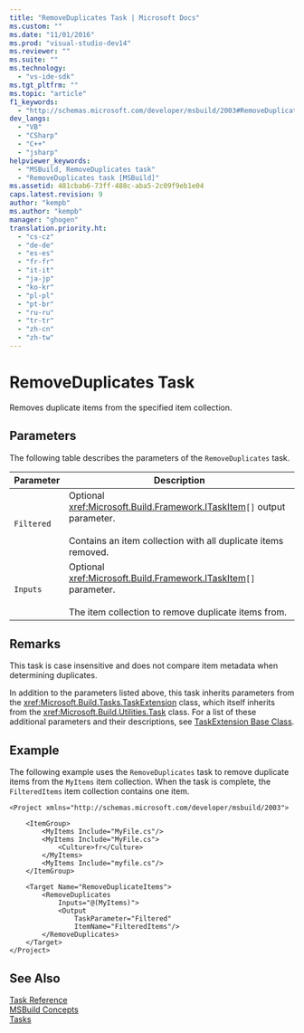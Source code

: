 ```yaml
---
title: "RemoveDuplicates Task | Microsoft Docs"
ms.custom: ""
ms.date: "11/01/2016"
ms.prod: "visual-studio-dev14"
ms.reviewer: ""
ms.suite: ""
ms.technology: 
  - "vs-ide-sdk"
ms.tgt_pltfrm: ""
ms.topic: "article"
f1_keywords: 
  - "http://schemas.microsoft.com/developer/msbuild/2003#RemoveDuplicates"
dev_langs: 
  - "VB"
  - "CSharp"
  - "C++"
  - "jsharp"
helpviewer_keywords: 
  - "MSBuild, RemoveDuplicates task"
  - "RemoveDuplicates task [MSBuild]"
ms.assetid: 481cbab6-73ff-488c-aba5-2c09f9eb1e04
caps.latest.revision: 9
author: "kempb"
ms.author: "kempb"
manager: "ghogen"
translation.priority.ht: 
  - "cs-cz"
  - "de-de"
  - "es-es"
  - "fr-fr"
  - "it-it"
  - "ja-jp"
  - "ko-kr"
  - "pl-pl"
  - "pt-br"
  - "ru-ru"
  - "tr-tr"
  - "zh-cn"
  - "zh-tw"
---
```

# RemoveDuplicates Task
Removes duplicate items from the specified item collection.  
  
## Parameters  
 The following table describes the parameters of the `RemoveDuplicates` task.  
  
|Parameter|Description|  
|---------------|-----------------|  
|`Filtered`|Optional <xref:Microsoft.Build.Framework.ITaskItem>`[]` output parameter.<br /><br /> Contains an item collection with all duplicate items removed.|  
|`Inputs`|Optional <xref:Microsoft.Build.Framework.ITaskItem>`[]` parameter.<br /><br /> The item collection to remove duplicate items from.|  
  
## Remarks  
 This task is case insensitive and does not compare item metadata when determining duplicates.  
  
 In addition to the parameters listed above, this task inherits parameters from the <xref:Microsoft.Build.Tasks.TaskExtension> class, which itself inherits from the <xref:Microsoft.Build.Utilities.Task> class. For a list of these additional parameters and their descriptions, see [TaskExtension Base Class](../msbuild/taskextension-base-class.md).  
  
## Example  
 The following example uses the `RemoveDuplicates` task to remove duplicate items from the `MyItems` item collection. When the task is complete, the `FilteredItems` item collection contains one item.  
  
```  
<Project xmlns="http://schemas.microsoft.com/developer/msbuild/2003">  
  
    <ItemGroup>  
        <MyItems Include="MyFile.cs"/>  
        <MyItems Include="MyFile.cs">  
            <Culture>fr</Culture>  
        </MyItems>  
        <MyItems Include="myfile.cs"/>  
    </ItemGroup>  
  
    <Target Name="RemoveDuplicateItems">  
        <RemoveDuplicates  
            Inputs="@(MyItems)">  
            <Output  
                TaskParameter="Filtered"  
                ItemName="FilteredItems"/>  
        </RemoveDuplicates>  
    </Target>  
</Project>  
```  
  
## See Also  
 [Task Reference](../msbuild/msbuild-task-reference.md)   
 [MSBuild Concepts](../msbuild/msbuild-concepts.md)   
 [Tasks](../msbuild/msbuild-tasks.md)
